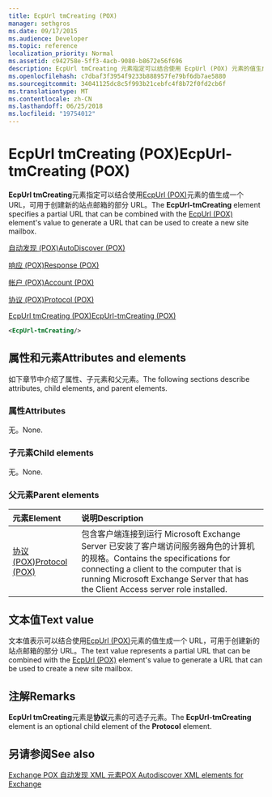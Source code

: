 ```yaml
---
title: EcpUrl tmCreating (POX)
manager: sethgros
ms.date: 09/17/2015
ms.audience: Developer
ms.topic: reference
localization_priority: Normal
ms.assetid: c942758e-5ff3-4acb-9080-b8672e56f696
description: EcpUrl tmCreating 元素指定可以结合使用 EcpUrl (POX) 元素的值生成一个 URL，可用于创建新的站点邮箱的部分 URL。
ms.openlocfilehash: c7dbaf3f3954f9233b888957fe79bf6db7ae5880
ms.sourcegitcommit: 34041125dc8c5f993b21cebfc4f8b72f0fd2cb6f
ms.translationtype: MT
ms.contentlocale: zh-CN
ms.lasthandoff: 06/25/2018
ms.locfileid: "19754012"
---
```

# <a name="ecpurl-tmcreating-pox"></a><span data-ttu-id="64fd6-103">EcpUrl tmCreating (POX)</span><span class="sxs-lookup"><span data-stu-id="64fd6-103">EcpUrl-tmCreating (POX)</span></span>

<span data-ttu-id="64fd6-104">**EcpUrl tmCreating**元素指定可以结合使用[EcpUrl (POX)](ecpurl-pox.md)元素的值生成一个 URL，可用于创建新的站点邮箱的部分 URL。</span><span class="sxs-lookup"><span data-stu-id="64fd6-104">The **EcpUrl-tmCreating** element specifies a partial URL that can be combined with the [EcpUrl (POX)](ecpurl-pox.md) element's value to generate a URL that can be used to create a new site mailbox.</span></span> 
  
[<span data-ttu-id="64fd6-105">自动发现 (POX)</span><span class="sxs-lookup"><span data-stu-id="64fd6-105">AutoDiscover (POX)</span></span>](autodiscover-pox.md)
  
[<span data-ttu-id="64fd6-106">响应 (POX)</span><span class="sxs-lookup"><span data-stu-id="64fd6-106">Response (POX)</span></span>](response-pox.md)
  
[<span data-ttu-id="64fd6-107">帐户 (POX)</span><span class="sxs-lookup"><span data-stu-id="64fd6-107">Account (POX)</span></span>](account-pox.md)
  
[<span data-ttu-id="64fd6-108">协议 (POX)</span><span class="sxs-lookup"><span data-stu-id="64fd6-108">Protocol (POX)</span></span>](protocol-pox.md)
  
[<span data-ttu-id="64fd6-109">EcpUrl tmCreating (POX)</span><span class="sxs-lookup"><span data-stu-id="64fd6-109">EcpUrl-tmCreating (POX)</span></span>](ecpurl-tmcreating-pox.md)
  
```XML
<EcpUrl-tmCreating/>
```

## <a name="attributes-and-elements"></a><span data-ttu-id="64fd6-110">属性和元素</span><span class="sxs-lookup"><span data-stu-id="64fd6-110">Attributes and elements</span></span>

<span data-ttu-id="64fd6-111">如下章节中介绍了属性、子元素和父元素。</span><span class="sxs-lookup"><span data-stu-id="64fd6-111">The following sections describe attributes, child elements, and parent elements.</span></span>
  
### <a name="attributes"></a><span data-ttu-id="64fd6-112">属性</span><span class="sxs-lookup"><span data-stu-id="64fd6-112">Attributes</span></span>

<span data-ttu-id="64fd6-113">无。</span><span class="sxs-lookup"><span data-stu-id="64fd6-113">None.</span></span>
  
### <a name="child-elements"></a><span data-ttu-id="64fd6-114">子元素</span><span class="sxs-lookup"><span data-stu-id="64fd6-114">Child elements</span></span>

<span data-ttu-id="64fd6-115">无。</span><span class="sxs-lookup"><span data-stu-id="64fd6-115">None.</span></span>
  
### <a name="parent-elements"></a><span data-ttu-id="64fd6-116">父元素</span><span class="sxs-lookup"><span data-stu-id="64fd6-116">Parent elements</span></span>

|<span data-ttu-id="64fd6-117">**元素**</span><span class="sxs-lookup"><span data-stu-id="64fd6-117">**Element**</span></span>|<span data-ttu-id="64fd6-118">**说明**</span><span class="sxs-lookup"><span data-stu-id="64fd6-118">**Description**</span></span>|
|:-----|:-----|
|[<span data-ttu-id="64fd6-119">协议 (POX)</span><span class="sxs-lookup"><span data-stu-id="64fd6-119">Protocol (POX)</span></span>](protocol-pox.md) <br/> |<span data-ttu-id="64fd6-120">包含客户端连接到运行 Microsoft Exchange Server 已安装了客户端访问服务器角色的计算机的规格。</span><span class="sxs-lookup"><span data-stu-id="64fd6-120">Contains the specifications for connecting a client to the computer that is running Microsoft Exchange Server that has the Client Access server role installed.</span></span>  <br/> |
   
## <a name="text-value"></a><span data-ttu-id="64fd6-121">文本值</span><span class="sxs-lookup"><span data-stu-id="64fd6-121">Text value</span></span>

<span data-ttu-id="64fd6-122">文本值表示可以结合使用[EcpUrl (POX)](ecpurl-pox.md)元素的值生成一个 URL，可用于创建新的站点邮箱的部分 URL。</span><span class="sxs-lookup"><span data-stu-id="64fd6-122">The text value represents a partial URL that can be combined with the [EcpUrl (POX)](ecpurl-pox.md) element's value to generate a URL that can be used to create a new site mailbox.</span></span> 
  
## <a name="remarks"></a><span data-ttu-id="64fd6-123">注解</span><span class="sxs-lookup"><span data-stu-id="64fd6-123">Remarks</span></span>

<span data-ttu-id="64fd6-124">**EcpUrl tmCreating**元素是**协议**元素的可选子元素。</span><span class="sxs-lookup"><span data-stu-id="64fd6-124">The **EcpUrl-tmCreating** element is an optional child element of the **Protocol** element.</span></span> 
  
## <a name="see-also"></a><span data-ttu-id="64fd6-125">另请参阅</span><span class="sxs-lookup"><span data-stu-id="64fd6-125">See also</span></span>



[<span data-ttu-id="64fd6-126">Exchange POX 自动发现 XML 元素</span><span class="sxs-lookup"><span data-stu-id="64fd6-126">POX Autodiscover XML elements for Exchange</span></span>](pox-autodiscover-xml-elements-for-exchange.md)

